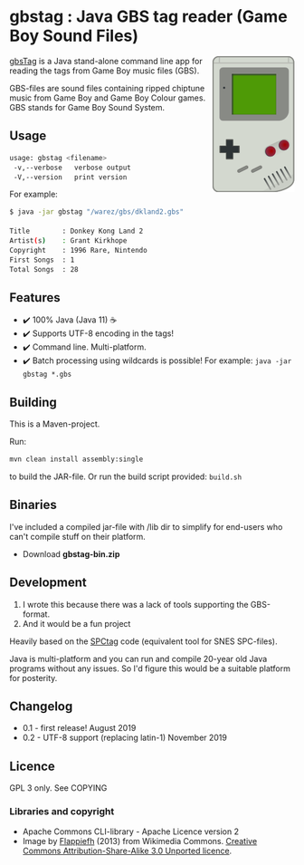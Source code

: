 # gbstag : Java GBS tag reader (Game Boy Sound Files)
<img src="gameboy.png" alt="Game Boy" align="right">

[gbsTag](https://github.com/ullenius/gbstag) is a Java stand-alone command line
app for reading the tags from Game Boy music files (GBS).

GBS-files are sound files containing ripped chiptune music from Game Boy and
Game Boy Colour games. GBS stands for Game Boy Sound System.

## Usage

```sh
usage: gbstag <filename>
 -v,--verbose   verbose output
 -V,--version   print version
```

For example:
```sh
$ java -jar gbstag "/warez/gbs/dkland2.gbs"

Title		 : Donkey Kong Land 2
Artist(s)	 : Grant Kirkhope
Copyright	 : 1996 Rare, Nintendo
First Songs	 : 1
Total Songs	 : 28
```

## Features
* :heavy_check_mark: 100% Java (Java 11) :coffee:
* :heavy_check_mark: Supports UTF-8 encoding in the tags!
* :heavy_check_mark: Command line. Multi-platform.
* :heavy_check_mark: Batch processing using wildcards is possible! For example: `java -jar gbstag *.gbs`

## Building
This is a Maven-project.

Run:
```sh
mvn clean install assembly:single
```
to build the JAR-file. Or run the build script provided: `build.sh`

## Binaries
I've included a compiled jar-file with /lib dir to simplify for end-users who can't compile stuff on their platform.
* Download **gbstag-bin.zip**


## Development
1. I wrote this because there was a lack of tools supporting the GBS-format.
1. And it would be a fun project

Heavily based on the [SPCtag](https://github.com/ullenius/spctag) code (equivalent tool for SNES SPC-files).

Java is multi-platform and you can run and compile 20-year old Java programs without any issues. So I'd figure this would be a suitable platform for posterity.

## Changelog
* 0.1 - first release! August 2019
* 0.2 - UTF-8 support (replacing latin-1) November 2019

## Licence
GPL 3 only. See COPYING

### Libraries and copyright
* Apache Commons CLI-library - Apache Licence version 2
* Image by [Flappiefh](https://fr.wikipedia.org/wiki/Utilisateur:Flappiefh) (2013) from Wikimedia Commons. [Creative Commons Attribution-Share-Alike 3.0 Unported licence](https://creativecommons.org/licenses/by-sa/3.0/deed.en).
